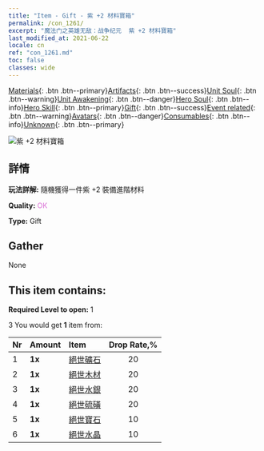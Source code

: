 ```yaml
---
title: "Item - Gift - 紫 +2 材料寶箱"
permalink: /con_1261/
excerpt: "魔法门之英雄无敌：战争纪元  紫 +2 材料寶箱"
last_modified_at: 2021-06-22
locale: cn
ref: "con_1261.md"
toc: false
classes: wide
---
```

 [Materials](/ItemsCN/){: .btn .btn--primary}[Artifacts](/ItemsCN/Artifacts/){: .btn .btn--success}[Unit Soul](/ItemsCN/UnitSoul/){: .btn .btn--warning}[Unit Awakening](/ItemsCN/UnitAwakening/){: .btn .btn--danger}[Hero Soul](/ItemsCN/HeroSoul/){: .btn .btn--info}[Hero Skill](/ItemsCN/HeroSkill/){: .btn .btn--primary}[Gift](/ItemsCN/Gift/){: .btn .btn--success}[Event related](/ItemsCN/Events/){: .btn .btn--warning}[Avatars](/ItemsCN/Avatars/){: .btn .btn--danger}[Consumables](/ItemsCN/Consumables/){: .btn .btn--info}[Unknown](/ItemsCN/Unknown/){: .btn .btn--primary}

 ![紫 +2 材料寶箱](/images/t/i_304002.png)

## 詳情
 **玩法詳解:** 隨機獲得一件紫 +2 裝備進階材料

 **Quality:** <span style="color: #DA70D6">OK</span>

 **Type:** Gift

## Gather

  None

## This item contains:

 **Required Level to open:** 1

 3 You would get **1** item  from:

  | Nr | Amount |     Item    | Drop Rate,% |
  |:---|:-------|:------------|:---------:|
  | 1 |  **1x** | [絕世礦石](/cn/Items/mat_47/) | 20 | 
  | 2 |  **1x** | [絕世木材](/cn/Items/mat_48/) | 20 | 
  | 3 |  **1x** | [絕世水銀](/cn/Items/mat_49/) | 20 | 
  | 4 |  **1x** | [絕世硫磺](/cn/Items/mat_50/) | 20 | 
  | 5 |  **1x** | [絕世寶石](/cn/Items/mat_51/) | 10 | 
  | 6 |  **1x** | [絕世水晶](/cn/Items/mat_52/) | 10 | 
